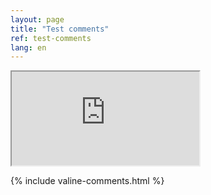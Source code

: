 ```yaml
---
layout: page
title: "Test comments"
ref: test-comments
lang: en
---
```


<iframe id="streaming-embed" class="embed-responsive-item w-100 border-0" scrolling="no" src="https://lm.enewie.com/tapi/live?code=KNFYAK&t=1594303662678&key=dingding&s=01C675BA54E4DE1621BACF463A1A672C" title="Streaming">Streaming</iframe>

{% include valine-comments.html %}
